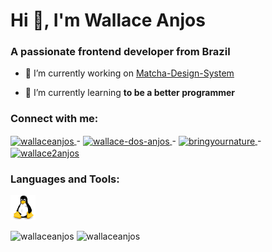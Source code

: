 # Hi 👋, I'm Wallace Anjos
### A passionate frontend developer from Brazil

- 🔭 I’m currently working on [Matcha-Design-System](https://matcha-guide.netlify.app/)

- 🌱 I’m currently learning **to be a better programmer**

### Connect with me:
<p align="left">
  <a href="https://codepen.io/wallaceanjos" target="blank">
    <img align="center" src="https://i.ibb.co/F3tFYhS/codepen-line.png" alt="wallaceanjos" height="24" width="24" />
  </a> -
  <a href="https://linkedin.com/in/wallace-dos-anjos" target="blank">
    <img align="center" src="https://i.ibb.co/d7mSQP1/linkedin-fill.png" alt="wallace-dos-anjos" height="24" width="24" />
  </a> -
  <a href="https://instagram.com/bringyournature" target="blank">
    <img align="center" src="https://i.ibb.co/NT447hW/instagram-line.png" alt="bringyournature" height="24" width="24" />
  </a> -
  <a href="https://www.behance.net/wallace2anjos" target="blank">
    <img align="center" src="https://i.ibb.co/k8zyXcQ/behance-line.png" alt="wallace2anjos" height="24" width="24" />
  </a> 
</p>

### Languages and Tools:
<p align="left"> <a href="https://www.linux.org/" target="_blank" rel="noreferrer"> <img src="https://raw.githubusercontent.com/devicons/devicon/master/icons/linux/linux-original.svg" alt="linux" width="40" height="40"/> </a> </p>

<img src="https://github-readme-stats.vercel.app/api/top-langs?username=wallaceanjos&show_icons=true&locale=pt-br&layout=compact" alt="wallaceanjos" width="40%" />
<img src="https://github-readme-stats.vercel.app/api?username=wallaceanjos&show_icons=true&locale=pt-br" alt="wallaceanjos" width="40%"/>
